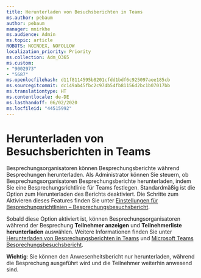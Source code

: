 ```yaml
---
title: Herunterladen von Besuchsberichten in Teams
ms.author: pebaum
author: pebaum
manager: mnirkhe
ms.audience: Admin
ms.topic: article
ROBOTS: NOINDEX, NOFOLLOW
localization_priority: Priority
ms.collection: Adm_O365
ms.custom:
- "9002973"
- "5687"
ms.openlocfilehash: d11f8114595b8201cfdd1bdf6c925097aee185cb
ms.sourcegitcommit: dc149ab45fbc2c974b54fb81156d2bc1b07017bb
ms.translationtype: HT
ms.contentlocale: de-DE
ms.lasthandoff: 06/02/2020
ms.locfileid: "44515992"
---
```

# <a name="download-attendance-reports-in-teams"></a>Herunterladen von Besuchsberichten in Teams

Besprechungsorganisatoren können Besprechungsberichte während Besprechungen herunterladen. Als Administrator können Sie steuern, ob Besprechungsorganisatoren Besprechungsberichte herunterladen, indem Sie eine Besprechungsrichtlinie für Teams festlegen. Standardmäßig ist die Option zum Herunterladen des Berichts deaktiviert. Die Schritte zum Aktivieren dieses Features finden Sie unter [Einstellungen für Besprechungsrichtlinien – Besprechungsbesuchsbericht](https://docs.microsoft.com/microsoftteams/meeting-policies-in-teams#meeting-policy-settings---meeting-attendance-report).

Sobald diese Option aktiviert ist, können Besprechungsorganisatoren während der Besprechung **Teilnehmer anzeigen** und **Teilnehmerliste herunterladen** auswählen. Weitere Informationen finden Sie unter [Herunterladen von Besprechungsberichten in Teams](https://support.office.com/article/download-attendance-reports-in-teams-ae7cf170-530c-47d3-84c1-3aedac74d310) und [Microsoft Teams Besprechungsbesuchsbericht](https://docs.microsoft.com/microsoftteams/teams-analytics-and-reports/meeting-attendance-report).

**Wichtig**: Sie können den Anwesenheitsbericht nur herunterladen, während die Besprechung ausgeführt wird und die Teilnehmer weiterhin anwesend sind.